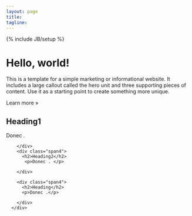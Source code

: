 ```yaml
---
layout: page
title: 
tagline:
---
```

{% include JB/setup %}


  <div class="container">
<div class="hero-unit">
        <h1>Hello, world!</h1>
        <p>This is a template for a simple marketing or informational website. It includes a large callout called the hero unit and three supporting pieces of content. Use it as a starting point to create something more unique.</p>
        <p><a class="btn btn-primary btn-large">Learn more »</a></p>
</div>
<!-- Example row of columns -->
      <div class="row">
        <div class="span4">
          <h2>Heading1</h2>
           <p>Donec . </p>
         
        </div>
        <div class="span4">
          <h2>Heading2</h2>
           <p>Donec . </p>
          
        </div>

        <div class="span4">
          <h2>Heading</h2>
          <p>Donec .</p>
         
        </div>
      </div>


</div>
